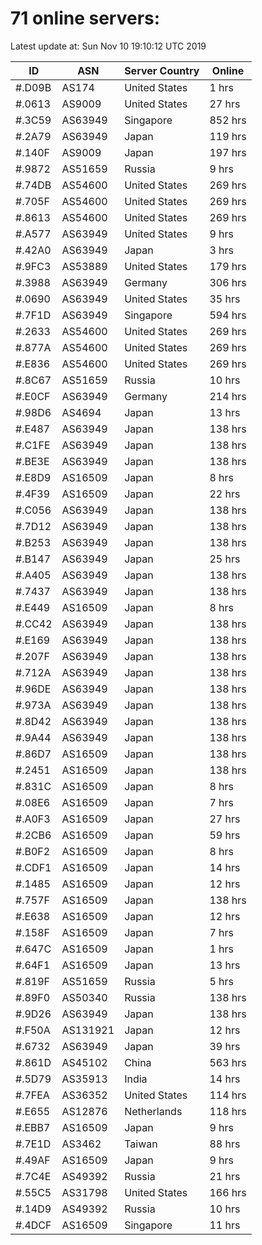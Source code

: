 # 71 online servers:

Latest update at: Sun Nov 10 19:10:12 UTC 2019

| ID | ASN | Server Country | Online |
| -- | --- | -------------- | ------ |
| #.D09B | AS174 | United States | 1 hrs |
| #.0613 | AS9009 | United States | 27 hrs |
| #.3C59 | AS63949 | Singapore | 852 hrs |
| #.2A79 | AS63949 | Japan | 119 hrs |
| #.140F | AS9009 | Japan | 197 hrs |
| #.9872 | AS51659 | Russia | 9 hrs |
| #.74DB | AS54600 | United States | 269 hrs |
| #.705F | AS54600 | United States | 269 hrs |
| #.8613 | AS54600 | United States | 269 hrs |
| #.A577 | AS63949 | United States | 9 hrs |
| #.42A0 | AS63949 | Japan | 3 hrs |
| #.9FC3 | AS53889 | United States | 179 hrs |
| #.3988 | AS63949 | Germany | 306 hrs |
| #.0690 | AS63949 | United States | 35 hrs |
| #.7F1D | AS63949 | Singapore | 594 hrs |
| #.2633 | AS54600 | United States | 269 hrs |
| #.877A | AS54600 | United States | 269 hrs |
| #.E836 | AS54600 | United States | 269 hrs |
| #.8C67 | AS51659 | Russia | 10 hrs |
| #.E0CF | AS63949 | Germany | 214 hrs |
| #.98D6 | AS4694 | Japan | 13 hrs |
| #.E487 | AS63949 | Japan | 138 hrs |
| #.C1FE | AS63949 | Japan | 138 hrs |
| #.BE3E | AS63949 | Japan | 138 hrs |
| #.E8D9 | AS16509 | Japan | 8 hrs |
| #.4F39 | AS16509 | Japan | 22 hrs |
| #.C056 | AS63949 | Japan | 138 hrs |
| #.7D12 | AS63949 | Japan | 138 hrs |
| #.B253 | AS63949 | Japan | 138 hrs |
| #.B147 | AS63949 | Japan | 25 hrs |
| #.A405 | AS63949 | Japan | 138 hrs |
| #.7437 | AS63949 | Japan | 138 hrs |
| #.E449 | AS16509 | Japan | 8 hrs |
| #.CC42 | AS63949 | Japan | 138 hrs |
| #.E169 | AS63949 | Japan | 138 hrs |
| #.207F | AS63949 | Japan | 138 hrs |
| #.712A | AS63949 | Japan | 138 hrs |
| #.96DE | AS63949 | Japan | 138 hrs |
| #.973A | AS63949 | Japan | 138 hrs |
| #.8D42 | AS63949 | Japan | 138 hrs |
| #.9A44 | AS63949 | Japan | 138 hrs |
| #.86D7 | AS16509 | Japan | 138 hrs |
| #.2451 | AS16509 | Japan | 138 hrs |
| #.831C | AS16509 | Japan | 8 hrs |
| #.08E6 | AS16509 | Japan | 7 hrs |
| #.A0F3 | AS16509 | Japan | 27 hrs |
| #.2CB6 | AS16509 | Japan | 59 hrs |
| #.B0F2 | AS16509 | Japan | 8 hrs |
| #.CDF1 | AS16509 | Japan | 14 hrs |
| #.1485 | AS16509 | Japan | 12 hrs |
| #.757F | AS16509 | Japan | 138 hrs |
| #.E638 | AS16509 | Japan | 12 hrs |
| #.158F | AS16509 | Japan | 7 hrs |
| #.647C | AS16509 | Japan | 1 hrs |
| #.64F1 | AS16509 | Japan | 13 hrs |
| #.819F | AS51659 | Russia | 5 hrs |
| #.89F0 | AS50340 | Russia | 138 hrs |
| #.9D26 | AS63949 | Japan | 138 hrs |
| #.F50A | AS131921 | Japan | 12 hrs |
| #.6732 | AS63949 | Japan | 39 hrs |
| #.861D | AS45102 | China | 563 hrs |
| #.5D79 | AS35913 | India | 14 hrs |
| #.7FEA | AS36352 | United States | 114 hrs |
| #.E655 | AS12876 | Netherlands | 118 hrs |
| #.EBB7 | AS16509 | Japan | 9 hrs |
| #.7E1D | AS3462 | Taiwan | 88 hrs |
| #.49AF | AS16509 | Japan | 9 hrs |
| #.7C4E | AS49392 | Russia | 21 hrs |
| #.55C5 | AS31798 | United States | 166 hrs |
| #.14D9 | AS49392 | Russia | 10 hrs |
| #.4DCF | AS16509 | Singapore | 11 hrs |

